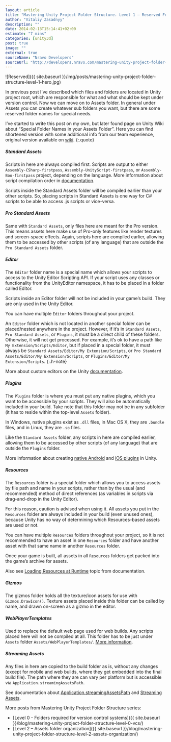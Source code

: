 ```yaml
---
layout: article
title: "Mastering Unity Project Folder Structure. Level 1 – Reserved Folders"
author: "Vitaliy Zasadnyy"
description: ""
date: 2014-02-13T15:14:41+02:00
estimate: "7 mins"
categories: [unity3d]
post: true
image: ""
external: true
sourceName: "Nravo Developers"
sourceUrl: "http://developers.nravo.com/mastering-unity-project-folder-structure-level-1-reserved-folders"
---
```


![Reserved]({{ site.baseurl }}/img/posts/mastering-unity-project-folder-structure-level-1-hero.jpg)

In previous post I’ve described which files and folders are located in Unity project root, which are responsible for what and what should be kept under version control. Now we can move on to Assets folder. In general under Assets you can create whatever sub folders you want, but there are some reserved folder names for special needs.

I’ve started to write this post on my own, but later found page on Unity Wiki about “Special Folder Names in your Assets Folder”. Here you can find shortened version with some additional info from our team experience, original version available on [wiki](http://wiki.unity3d.com/index.php/Special_Folder_Names_in_your_Assets_Folder).
{:.quote}


##### Standard Assets

Scripts in here are always compiled first. Scripts are output to either `Assembly-CSharp-firstpass`, `Assembly-UnityScript-firstpass`, or `Assembly-Boo-firstpass` project, depending on the language. More information about script compilation order in [documentation](http://docs.unity3d.com/Documentation/Manual/ScriptCompileOrderFolders.html).

Scripts inside the Standard Assets folder will be compiled earlier than your other scripts. So, placing scripts in Standard Assets is one way for C# scripts to be able to access .js scripts or vice-versa.


##### Pro Standard Assets

Same with `Standard Assets`, only files here are meant for the Pro version. This means assets here make use of Pro-only features like render textures and screen-space effects. Again, scripts here are compiled earlier, allowing them to be accessed by other scripts (of any language) that are outside the `Pro Standard Assets` folder.


##### Editor

The `Editor` folder name is a special name which allows your scripts to access to the Unity Editor Scripting API. If your script uses any classes or functionality from the UnityEditor namespace, it has to be placed in a folder called Editor.

Scripts inside an Editor folder will not be included in your game’s build. They are only used in the Unity Editor.

You can have multiple `Editor` folders throughout your project.


An `Editor` folder which is not located in another special folder can be placed/nested anywhere in the project. However, if it’s in `Standard Assets`, `Pro Standard Assets`, or `Plugins`, it must be a direct child of these folders. Otherwise, it will not get processed. For example, it’s ok to have a path like `My Extension/Scripts/Editor`, but if placed in a special folder, it must always be `Standard Assets/Editor/My Extension/Scripts`, or `Pro Standard Assets/Editor/My Extension/Scripts`, or `Plugins/Editor/My Extension/Scripts`.
{:.h-note}

More about custom editors on the Unity [documentation](http://docs.unity3d.com/Documentation/Components/ExtendingTheEditor.html).


##### Plugins

The `Plugins` folder is where you must put any native plugins, which you want to be accessible by your scripts. They will also be automatically included in your build. Take note that this folder may not be in any subfolder (it has to reside within the top-level `Assets` folder).

In Windows, native plugins exist as `.dll` files, in Mac OS X, they are `.bundle` files, and in Linux, they are `.so` files.

Like the `Standard Assets` folder, any scripts in here are compiled earlier, allowing them to be accessed by other scripts (of any language) that are outside the `Plugins` folder.

More information about creating [native Android](http://docs.unity3d.com/Documentation/Manual/PluginsForAndroid.html) and [iOS plugins](http://docs.unity3d.com/Documentation/Manual/PluginsForIOS.html) in Unity.


##### Resources

The `Resources` folder is a special folder which allows you to access assets by file path and name in your scripts, rather than by the usual (and recommended) method of direct references (as variables in scripts via drag-and-drop in the Unity Editor).

For this reason, caution is advised when using it. All assets you put in the `Resources` folder are always included in your build (even unused ones), because Unity has no way of determining which Resources-based assets are used or not.

You can have multiple `Resources` folders throughout your project, so it is not recommended to have an asset in one `Resources` folder and have another asset with that same name in another `Resources` folder.

Once your game is built, all assets in all `Resources` folders get packed into the game’s archive for assets.

Also see [Loading Resources at Runtime](http://docs.unity3d.com/Documentation/Manual/LoadingResourcesatRuntime.html) topic from documentation.


##### Gizmos

The gizmos folder holds all the texture/icon assets for use with `Gizmos.DrawIcon()`. Texture assets placed inside this folder can be called by name, and drawn on-screen as a gizmo in the editor.


##### WebPlayerTemplates

Used to replace the default web page used for web builds. Any scripts placed here will not be compiled at all. This folder has to be just under `Assets` folder `Assets/WebPlayerTemplates/`. [More information](http://docs.unity3d.com/Documentation/Manual/UsingWebPlayertemplates.html).


##### Streaming Assets

Any files in here are copied to the build folder as is, without any changes (except for mobile and web builds, where they get embedded into the final build file). The path where they are can vary per platform but is accessible via `Application.streamingAssetsPath`.

See documentation about [Application.streamingAssetsPath](http://docs.unity3d.com/Documentation/ScriptReference/Application-streamingAssetsPath.html) and [Streaming Assets](http://docs.unity3d.com/Documentation/Manual/StreamingAssets.html).


More posts from Mastering Unity Project Folder Structure series:


- [Level 0 - Folders required for version control systems]({{ site.baseurl }}/blog/mastering-unity-project-folder-structure-level-0-vcs/)
- [Level 2 – Assets folder organization]({{ site.baseurl }}/blog/mastering-unity-project-folder-structure-level-2-assets-organization/)
